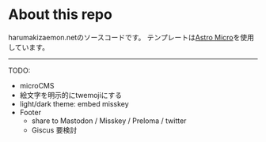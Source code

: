 # About this repo

harumakizaemon.netのソースコードです。
テンプレートは[Astro Micro](https://github.com/trevortylerlee/astro-micro)を使用しています。

---

TODO: 
  - microCMS
  - 絵文字を明示的にtwemojiにする
  - light/dark theme: embed misskey
  - Footer
    - share to Mastodon / Misskey / Preloma / twitter
    - Giscus 要検討
